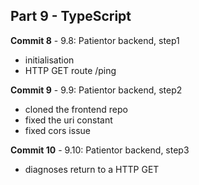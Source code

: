 ## Part 9 - TypeScript

**Commit 8** - 9.8: Patientor backend, step1
- initialisation
- HTTP GET route /ping

**Commit 9** - 9.9: Patientor backend, step2
- cloned the frontend repo
- fixed the uri constant
- fixed cors issue

**Commit 10** - 9.10: Patientor backend, step3
- diagnoses return to a HTTP GET



